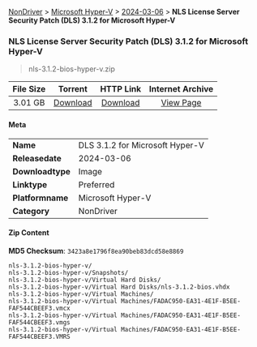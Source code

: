
[NonDriver](/README.md)  >  [Microsoft Hyper-V](/index/NonDriver/Microsoft_Hyper-V.md)  >  [2024-03-06](/index/NonDriver/Microsoft_Hyper-V/2024-03-06.md)  >  **NLS License Server Security Patch (DLS) 3.1.2 for Microsoft Hyper-V**


###    NLS License Server Security Patch (DLS) 3.1.2 for Microsoft Hyper-V

> nls-3.1.2-bios-hyper-v.zip   


| **File Size** | **Torrent**  | **HTTP Link** | **Internet Archive** |
|:-------------:|:------------:|:-------------:|:--------------------:|
| 3.01 GB |  [Download](https://archive.org/download/nvgpu_nls-3.1.2-bios-hyper-v.zip/nvgpu_nls-3.1.2-bios-hyper-v.zip_archive.torrent)       | [Download](https://archive.org/compress/nvgpu_nls-3.1.2-bios-hyper-v.zip) | [View Page](https://archive.org/details/nvgpu_nls-3.1.2-bios-hyper-v.zip)       |

#### Meta

<table>
<tr><td><strong>Name</strong></td><td>DLS 3.1.2 for Microsoft Hyper-V</td></tr>
<tr><td><strong>Releasedate</strong></td><td>2024-03-06</td></tr>
<tr><td><strong>Downloadtype</strong></td><td>Image</td></tr>
<tr><td><strong>Linktype</strong></td><td>Preferred</td></tr>
<tr><td><strong>Platformname</strong></td><td>Microsoft Hyper-V</td></tr>
<tr><td><strong>Category</strong></td><td>NonDriver</td></tr>
</table>

#### Zip Content

**MD5 Checksum**: `3423a8e1796f8ea90beb83dcd58e8869`

```text
nls-3.1.2-bios-hyper-v/
nls-3.1.2-bios-hyper-v/Snapshots/
nls-3.1.2-bios-hyper-v/Virtual Hard Disks/
nls-3.1.2-bios-hyper-v/Virtual Hard Disks/nls-3.1.2-bios.vhdx
nls-3.1.2-bios-hyper-v/Virtual Machines/
nls-3.1.2-bios-hyper-v/Virtual Machines/FADAC950-EA31-4E1F-B5EE-FAF544CBEEF3.vmcx
nls-3.1.2-bios-hyper-v/Virtual Machines/FADAC950-EA31-4E1F-B5EE-FAF544CBEEF3.vmgs
nls-3.1.2-bios-hyper-v/Virtual Machines/FADAC950-EA31-4E1F-B5EE-FAF544CBEEF3.VMRS
```